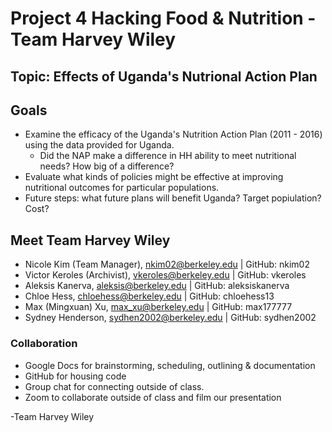 # Project 4 Hacking Food & Nutrition - Team Harvey Wiley 

## Topic: Effects of Uganda's Nutrional Action Plan

## Goals
- Examine the efficacy of the Uganda's Nutrition Action Plan (2011 - 2016) using the data provided for Uganda.
    - Did the NAP make a difference in HH ability to meet nutritional needs?  How big of a difference?
- Evaluate what kinds of policies might be effective at improving nutritional outcomes for particular populations. 
- Future steps: what future plans will benefit Uganda? Target popiulation? Cost?

## Meet Team Harvey Wiley 
- Nicole Kim (Team Manager), nkim02@berkeley.edu | GitHub: nkim02
- Victor Keroles (Archivist), vkeroles@berkeley.edu | GitHub: vkeroles 
- Aleksis Kanerva, aleksis@berkeley.edu | GitHub: aleksiskanerva
- Chloe Hess, chloehess@berkeley.edu | GitHub: chloehess13
- Max (Mingxuan) Xu, max_xu@berkeley.edu | GitHub: max177777
- Sydney Henderson, sydhen2002@berkeley.edu | GitHub: sydhen2002

### Collaboration
- Google Docs for brainstorming, scheduling, outlining & documentation
- GitHub for housing code
- Group chat for connecting outside of class.
- Zoom to collaborate outside of class and film our presentation

-Team Harvey Wiley 
